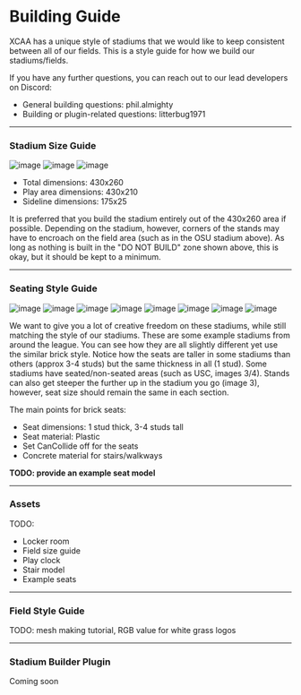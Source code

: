 # Building Guide

XCAA has a unique style of stadiums that we would like to keep consistent between all of our fields. This is a style guide for how we build our stadiums/fields.

If you have any further questions, you can reach out to our lead developers on Discord:
- General building questions: phil.almighty
- Building or plugin-related questions: litterbug1971

---

### Stadium Size Guide

![image](https://github.com/cyberplanet1870/xcaa/assets/123999017/3e81036b-d1b1-4745-b1b9-cd9e6dea69cd)
![image](https://github.com/cyberplanet1870/xcaa/assets/123999017/630f39f3-e1fa-4fef-93c0-a71398e1f3dc)
![image](https://github.com/cyberplanet1870/xcaa/assets/123999017/abf6748d-0f6e-43b0-9d06-12f098aca52a)

- Total dimensions: 430x260
- Play area dimensions: 430x210
- Sideline dimensions: 175x25

It is preferred that you build the stadium entirely out of the 430x260 area if possible.
Depending on the stadium, however, corners of the stands may have to encroach on the field area (such as in the OSU stadium above).
As long as nothing is built in the "DO NOT BUILD" zone shown above, this is okay, but it should be kept to a minimum.

---

### Seating Style Guide

![image](https://github.com/cyberplanet1870/xcaa/assets/123999017/2e0df49a-82e9-4dc9-9218-09df22cc68c7)
![image](https://github.com/cyberplanet1870/xcaa/assets/123999017/3c5f7c8e-f2c1-49a9-abf1-aadbb3d67b26)
![image](https://github.com/cyberplanet1870/xcaa/assets/123999017/3b04e8b2-026f-49eb-bd18-3a1b0dbfe83c)
![image](https://github.com/cyberplanet1870/xcaa/assets/123999017/4c9d6667-55ca-4c7d-84c5-a6f2ff117105)
![image](https://github.com/cyberplanet1870/xcaa/assets/123999017/e703f4a4-fa74-4564-8afa-e80e6db23e02)
![image](https://github.com/cyberplanet1870/xcaa/assets/123999017/d4ff7fc3-2da9-4b1b-9add-bd393dcbe656)
![image](https://github.com/cyberplanet1870/xcaa/assets/123999017/63abd057-53c9-4673-8b26-9e503d3594a1)
![image](https://github.com/cyberplanet1870/xcaa/assets/123999017/eeb2f5d5-3695-48c3-8c1a-de331a1b87d8)

We want to give you a lot of creative freedom on these stadiums, while still matching the style of our stadiums.
These are some example stadiums from around the league. You can see how they are all slightly different yet use the similar brick style. 
Notice how the seats are taller in some stadiums than others (approx 3-4 studs) but the same thickness in all (1 stud).
Some stadiums have seated/non-seated areas (such as USC, images 3/4). 
Stands can also get steeper the further up in the stadium you go (image 3), however, seat size should remain the same in each section. 

The main points for brick seats:
- Seat dimensions: 1 stud thick, 3-4 studs tall
- Seat material: Plastic
- Set CanCollide off for the seats
- Concrete material for stairs/walkways

**TODO: provide an example seat model**

---

### Assets
TODO: 
- Locker room
- Field size guide
- Play clock
- Stair model
- Example seats

---

### Field Style Guide
TODO: mesh making tutorial, RGB value for white grass logos

---

### Stadium Builder Plugin
Coming soon
